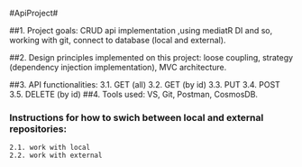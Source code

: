 #ApiProject#

##1. Project goals: CRUD api implementation ,using mediatR DI and so, working with git, connect to database (local and external).

##2. Design principles implemented on this project: loose coupling, strategy (dependency injection implementation), MVC architecture.

##3. API functionalities:
	3.1. GET (all)
	3.2. GET (by id)
	3.3. PUT 
	3.4. POST
	3.5. DELETE (by id)
##4. Tools used: VS, Git, Postman, CosmosDB.

### Instructions for how to swich between local and external repositories:
	2.1. work with local
	2.2. work with external
